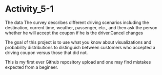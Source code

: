 # Activity_5-1


The data The survey describes different driving scenarios including the destination, current time, weather, passenger, etc., and then ask the person whether he will accept the coupon if he is the driver.Cancel changes

The goal of this project is to use what you know about visualizations and probability distributions to distinguish between customers who accepted a driving coupon versus those that did not.

This is my first ever Github repository upload and one may find mistakes expected from a begineer. 
